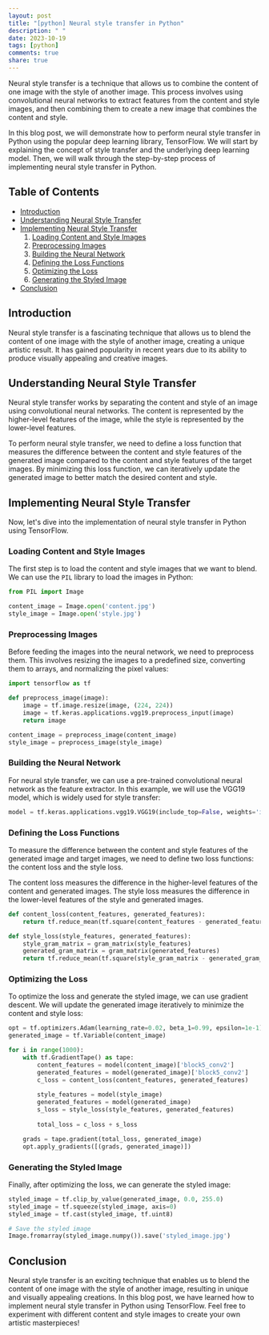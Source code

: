 ```yaml
---
layout: post
title: "[python] Neural style transfer in Python"
description: " "
date: 2023-10-19
tags: [python]
comments: true
share: true
---
```


Neural style transfer is a technique that allows us to combine the content of one image with the style of another image. This process involves using convolutional neural networks to extract features from the content and style images, and then combining them to create a new image that combines the content and style.

In this blog post, we will demonstrate how to perform neural style transfer in Python using the popular deep learning library, TensorFlow. We will start by explaining the concept of style transfer and the underlying deep learning model. Then, we will walk through the step-by-step process of implementing neural style transfer in Python.

## Table of Contents
- [Introduction](#introduction)
- [Understanding Neural Style Transfer](#understanding-neural-style-transfer)
- [Implementing Neural Style Transfer](#implementing-neural-style-transfer)
    1. [Loading Content and Style Images](#loading-content-and-style-images)
    2. [Preprocessing Images](#preprocessing-images)
    3. [Building the Neural Network](#building-the-neural-network)
    4. [Defining the Loss Functions](#defining-the-loss-functions)
    5. [Optimizing the Loss](#optimizing-the-loss)
    6. [Generating the Styled Image](#generating-the-styled-image)
- [Conclusion](#conclusion)

## Introduction <a name="introduction"></a>

Neural style transfer is a fascinating technique that allows us to blend the content of one image with the style of another image, creating a unique artistic result. It has gained popularity in recent years due to its ability to produce visually appealing and creative images.

## Understanding Neural Style Transfer <a name="understanding-neural-style-transfer"></a>

Neural style transfer works by separating the content and style of an image using convolutional neural networks. The content is represented by the higher-level features of the image, while the style is represented by the lower-level features.

To perform neural style transfer, we need to define a loss function that measures the difference between the content and style features of the generated image compared to the content and style features of the target images. By minimizing this loss function, we can iteratively update the generated image to better match the desired content and style.

## Implementing Neural Style Transfer <a name="implementing-neural-style-transfer"></a>

Now, let's dive into the implementation of neural style transfer in Python using TensorFlow.

### Loading Content and Style Images <a name="loading-content-and-style-images"></a>

The first step is to load the content and style images that we want to blend. We can use the `PIL` library to load the images in Python:

```python
from PIL import Image

content_image = Image.open('content.jpg')
style_image = Image.open('style.jpg')
```

### Preprocessing Images <a name="preprocessing-images"></a>

Before feeding the images into the neural network, we need to preprocess them. This involves resizing the images to a predefined size, converting them to arrays, and normalizing the pixel values:

```python
import tensorflow as tf

def preprocess_image(image):
    image = tf.image.resize(image, (224, 224))
    image = tf.keras.applications.vgg19.preprocess_input(image)
    return image

content_image = preprocess_image(content_image)
style_image = preprocess_image(style_image)
```

### Building the Neural Network <a name="building-the-neural-network"></a>

For neural style transfer, we can use a pre-trained convolutional neural network as the feature extractor. In this example, we will use the VGG19 model, which is widely used for style transfer:

```python
model = tf.keras.applications.vgg19.VGG19(include_top=False, weights='imagenet')
```

### Defining the Loss Functions <a name="defining-the-loss-functions"></a>

To measure the difference between the content and style features of the generated image and target images, we need to define two loss functions: the content loss and the style loss.

The content loss measures the difference in the higher-level features of the content and generated images. The style loss measures the difference in the lower-level features of the style and generated images.

```python
def content_loss(content_features, generated_features):
    return tf.reduce_mean(tf.square(content_features - generated_features))

def style_loss(style_features, generated_features):
    style_gram_matrix = gram_matrix(style_features)
    generated_gram_matrix = gram_matrix(generated_features)
    return tf.reduce_mean(tf.square(style_gram_matrix - generated_gram_matrix))
```

### Optimizing the Loss <a name="optimizing-the-loss"></a>

To optimize the loss and generate the styled image, we can use gradient descent. We will update the generated image iteratively to minimize the content and style loss:

```python
opt = tf.optimizers.Adam(learning_rate=0.02, beta_1=0.99, epsilon=1e-1)
generated_image = tf.Variable(content_image)

for i in range(1000):
    with tf.GradientTape() as tape:
        content_features = model(content_image)['block5_conv2']
        generated_features = model(generated_image)['block5_conv2']
        c_loss = content_loss(content_features, generated_features)
        
        style_features = model(style_image)
        generated_features = model(generated_image)
        s_loss = style_loss(style_features, generated_features)
        
        total_loss = c_loss + s_loss

    grads = tape.gradient(total_loss, generated_image)
    opt.apply_gradients([(grads, generated_image)])
```

### Generating the Styled Image <a name="generating-the-styled-image"></a>

Finally, after optimizing the loss, we can generate the styled image:

```python
styled_image = tf.clip_by_value(generated_image, 0.0, 255.0)
styled_image = tf.squeeze(styled_image, axis=0)
styled_image = tf.cast(styled_image, tf.uint8)

# Save the styled image
Image.fromarray(styled_image.numpy()).save('styled_image.jpg')
```

## Conclusion <a name="conclusion"></a>

Neural style transfer is an exciting technique that enables us to blend the content of one image with the style of another image, resulting in unique and visually appealing creations. In this blog post, we have learned how to implement neural style transfer in Python using TensorFlow. Feel free to experiment with different content and style images to create your own artistic masterpieces!